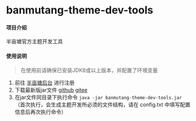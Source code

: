 # banmutang-theme-dev-tools

#### 项目介绍
半亩塘官方主题开发工具

#### 使用说明

> 在使用前请确保已安装JDK8或以上版本，并配置了环境变量

1. 前往 [半亩塘后台](https://admin.edaoe.com/register) 进行注册
2. 下载最新版jar文件 [github](https://github.com/CatchLife/banmutang-theme-dev-tools/releases) [gitee](https://gitee.com/catchlife/banmutang-theme-dev-tools/releases)
3. 在jar文件同目录下执行命令 `java -jar banmutang-theme-dev-tools.jar` （首次执行，会生成主题开发所必须的文件结构，请在 config.txt 中填写配置信息后再次执行命令）